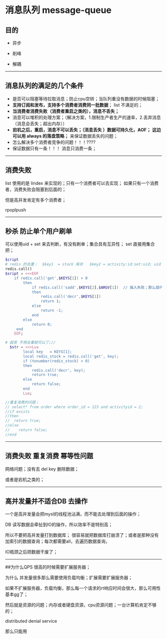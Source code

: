 # 消息队列 message-queue



## 目的

* 异步

* 削峰

* 解耦 

  

---



## 消息队列的满足的几个条件

* 是否可以阻塞等待拉取消息；防止cpu空转；当队列重没有数据的时候阻塞；
* **支持订阅和发布，支持多个消费者消费同一批数据**；      list 不满足的；
* **当消费者消费失败（消费者重启之类的），消息不丢失；**
* 消息可以堆积的处理方案；（解决方案，1.限制生产者生产的速率，2.丢弃消息（消息会丢失；超出内存））
* **宕机之后，重启，消息不可以丢失；（消息丢失 ）数据可持久化，AOF；**  **这边可以用 always 的落盘策略；** 来保证数据丢失的问题； 
* 怎么解决多个消费者竞争的问题！！！???? 
* 保证数据只有一条！！！  消息只消费一条；

---

## 消费失败

list 使用的是 lindex 来实现的；只有一个消费者可以去实现； 如果只有一个消费者，消费失败会阻塞到后面的；

但是高并发肯定有多个消费者；

rpoplpush 

---



## 秒杀 防止单个用户刷单

可以使用uid  + set 来去判断，有没有刷单；集合具有互异性；  set  直接用集合把；

``````php
$cript 
# redis 的去重；  $key1  = stock 库存   $key2 = activity:id:set:uid; uid 来保证唯一性；
redis.call()
$sript = <<<EOF
	if redis.call('get',$KEYS[1]) > 0
        then
        	if redis.call('sadd',$KEYS[2],$ARGV[1])  // 插入失败；那么就代表重复插入了；插入成功那么就去减decr
            then
                redis.call('decr',$KEYS[1])
        		return 1;
			else
                return -1;
            end 
        else 
            return 0;
     end   
	EOF;

# 超卖 不用去重就可以了;//
  $str = <<<Lua
        local key   = KEYS[1];
        local redis_stock = redis.call('get', key);
        if (tonumber(redis_stock) > 0)
        then
            redis.call('decr', key);
            return true;
        else
            return false;
        end
        Lua;

//重复消费的问题；
// select* from order where order_id = 123 and activityid = 2;
//if exists
//then
//	return true;
//else 
//    return false;
//end
``````



---

## 消费失败  重复消费 幂等性问题



网络问题；没有去 del key 删除数据；

或者是宕机之类的；



---



## 高并发量并不适合DB 去操作

 一个是高并发量会把mysl的线程池沾满，而不能去处理到后面的操作；

DB 读写数据会牵扯到IO的操作，所以效率不是特别高；

所以不要把高并发量打到数据库； 很容易就把数据库打崩溃了；或者是那种没有加索引的数据查询；每次都需要all，去遍历数据查询，

IO瓶颈之后把数据干废了；



---

##为什么QPS 很高的时候需要扩展服务器；



为什么 并发量很多那么需要使用负载均衡；扩展需要扩展服务器；

如果不扩展服务器，负载均衡，那么每一个请求的rt响应时间会很大，那么可用性基本gg了；

然后就是资源的问题；内存或者硬盘资源，cpu资源问题；一台计算机肯定不够的；

distributed denial  service

那么只能用 
